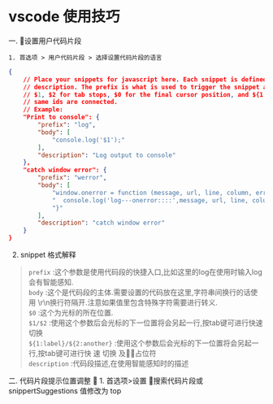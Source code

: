 # vscode 使用技巧

一. 设置用户代码片段
    
    1. 首选项 > 用户代码片段 > 选择设置代码片段的语言
   
```json
{
    // Place your snippets for javascript here. Each snippet is defined under a snippet name and has a prefix, body and 
    // description. The prefix is what is used to trigger the snippet and the body will be expanded and inserted. Possible variables are:
    // $1, $2 for tab stops, $0 for the final cursor position, and ${1:label}, ${2:another} for placeholders. Placeholders with the 
    // same ids are connected.
    // Example:
    "Print to console": {
        "prefix": "log",
        "body": [
            "console.log('$1');"
        ],
        "description": "Log output to console"
    },
    "catch window error": {
        "prefix": "werror",
        "body": [
            "window.onerror = function (message, url, line, column, error) {",
            "  console.log('log---onerror::::',message, url, line, column, error)",
            "}"
        ],
        "description": "catch window error"
    }
}

```
   
2. snippet 格式解释

>`prefix` :这个参数是使用代码段的快捷入口,比如这里的log在使用时输入log会有智能感知.   
>`body` :这个是代码段的主体.需要设置的代码放在这里,字符串间换行的话使用 \r\n换行符隔开.注意如果值里包含特殊字符需要进行转义.  
>`$0` :这个为光标的所在位置.  
>`$1/$2` :使用这个参数后会光标的下一位置将会另起一行,按tab键可进行快速切换  
>`${1:label}/${2:another}`  :使用这个参数后会光标的下一位置将会另起一行,按tab键可进行快       速 切换 及占位符  
>`description` :代码段描述,在使用智能感知时的描述


二. 代码片段提示位置调整 
    1. 首选项>设置 搜索代码片段或 snippertSuggestions 值修改为 top


   